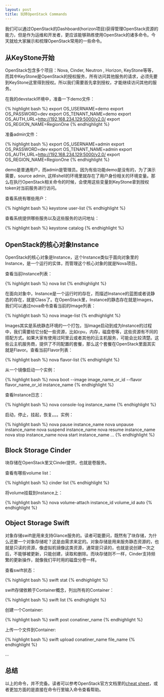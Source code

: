 ```yaml
---
layout: post
title: 玩转OpenStack Commands
---
```


我们可以通过OpenStack的Dashboard(horizon项目)获得管理OpenStack资源的能力，但是作为运维和开发者，更应该能够熟练使用OpenStack的诸多命令。今天就给大家展示和梳理OpenStack常用的一些命令。

## 从KeyStone开始

OpenStack包含多个项目：Nova, Cinder, Neutron , Horizon, KeyStone等等，而其中KeyStone是OpenStack的授权服务，所有访问其他服务的请求，必须先要到KeyStone这里得到授权。所以我们需要首先拿到授权，才能继续访问其他的服务。

在我的devstack环境中，准备一下demo文件：

{% highlight bash  %}
export OS_USERNAME=demo
export OS_PASSWORD=dev
export OS_TENANT_NAME=demo
export OS_AUTH_URL=http://192.168.234.129:5000/v2.0/
export OS_REGION_NAME=RegionOne
{% endhighlight %}

准备admin文件：

{% highlight bash  %}
export OS_USERNAME=admin
export OS_PASSWORD=dev
export OS_TENANT_NAME=admin
export OS_AUTH_URL=http://192.168.234.129:5000/v2.0/
export OS_REGION_NAME=RegionOne
{% endhighlight %}

demo是普通用户，而admin是管理员。因为有些功能demo是没有的，为了演示需要，source admin, 这样shell的环境里就存在了用户身份相关的环境变量。那么在执行OpenStack相关命令的时候，会使用这些变量到KeyStone拿到授权token对当前服务进行访问。

查看系统有哪些用户：

{% highlight bash  %}
keystone user-list
{% endhighlight %}

查看系统提供哪些服务以及这些服务的访问地址：

{% highlight bash  %}
keystone catalog
{% endhighlight %}

## OpenStack的核心对象Instance

OpenStack的核心对象是Instance，这个Instance类似于面向对象里的Instance，是一个运行的实体，而管理这个核心对象的就是Nova项目。

查看当前Instance列表：

{% highlight bash  %}
nova list
{% endhighlight %}

在面向对象中，Instance是一个运行时的存在，而描述Instance的蓝图或者说静态的存在，就是Class了。在OpenStack里，Instance的静态存在就是Images，我们可以通过nova命令查看当前的Image列表：

{% highlight bash  %}
nova image-list
{% endhighlight %}

Images其实是系统静态环境的一个打包，当Image启动到成为Instance的过程中，我们需要给它分配一些资源，比如cpu，内存，磁盘卷等，这些资源有不同的搭配方式。如果大家有使用过阿里云或者其他的云主机服务，可能会比较清楚。这些云主机服务商，提供了不同配置的套餐，那么这个套餐在OpenStack里面其实就是Flavor。查看当前Flavor列表：

{% highlight bash  %}
nova flavor-list
{% endhighlight %}

从一个镜像启动一个实例：

{% highlight bash  %}
nova boot --image image_name_or_id --flavor flavor_name_or_id instance_name
{% endhighlight %}

查看Instance日志：

{% highlight bash  %}
nova console-log instance_name
{% endhighlight %}

启动，停止，挂起，恢复。。。实例：

{% highlight bash  %}
nova pause instance_name
nova unpause instance_name
nova suspend instance_name
nova resume instance_name
nova stop instance_name
nova start instance_name
...
{% endhighlight %}

## Block Storage Cinder

块存储在OpenStack里又Cinder提供，也就是卷服务。

查看有哪些volume list：

{% highlight bash  %}
cinder list
{% endhighlight %}

将volume挂载到Instance上：

{% highlight bash  %}
nova volume-attach instance_id volume_id auto
{% endhighlight %}

## Object Storage Swift

对象存储swift是用来支持Glance服务的。读者可能要问，既然有了块存储，为什么还要一个对象存储呢？这是由需求来定的。对象存储是用来服务静态资源的，也就是只读的资源，像虚拟机镜像这类资源，通常是只读的，也就是说创建一次之后，不能够被更新，只能创建，读取和删除。而块存储则不一样，Cinder支持频繁的更新操作，就像我们平时用的磁盘分卷一样。

查看swift状态：

{% highlight bash  %}
swift stat
{% endhighlight %}

swift存储依赖于Container概念，列出所有的Container：

{% highlight bash  %}
swift list
{% endhighlight %}

创建一个Container:

{% highlight bash  %}
swift post conatiner_name
{% endhighlight %}

上传一个文件到Container:

{% highlight bash  %}
swift upload conatiner_name file_name
{% endhighlight %}

...


## 总结

以上的命令，并不完备。读者可以参考OpenStack官方文档里的[cheat sheet](http://docs.openstack.org/user-guide/cli_cheat_sheet.html)，或者更加方面的是直接在命令行里输入命令查看帮助。